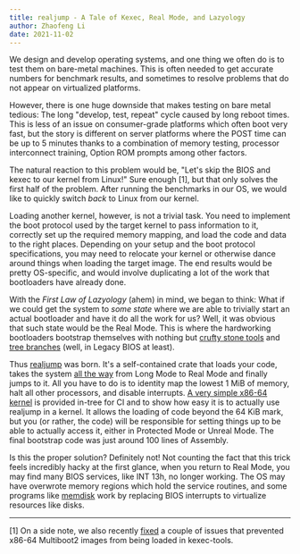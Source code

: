 ```yaml
---
title: realjump - A Tale of Kexec, Real Mode, and Lazyology
author: Zhaofeng Li
date: 2021-11-02
---
```


We design and develop operating systems, and one thing we often do is to test them on bare-metal machines. This is often needed to get accurate numbers for benchmark results, and sometimes to resolve problems that do not appear on virtualized platforms.

However, there is one huge downside that makes testing on bare metal tedious: The long "develop, test, repeat" cycle caused by long reboot times. This is less of an issue on consumer-grade platforms which often boot very fast, but the story is different on server platforms where the POST time can be up to 5 minutes thanks to a combination of memory testing, processor interconnect training, Option ROM prompts among other factors.

The natural reaction to this problem would be, "Let's skip the BIOS and kexec to our kernel from Linux!" Sure enough [1], but that only solves the first half of the problem. After running the benchmarks in our OS, we would like to quickly switch *back* to Linux from our kernel.

Loading another kernel, however, is not a trivial task. You need to implement the boot protocol used by the target kernel to pass information to it, correctly set up the required memory mapping, and load the code and data to the right places. Depending on your setup and the boot protocol specifications, you may need to relocate your kernel or otherwise dance around things when loading the target image. The end results would be pretty OS-specific, and would involve duplicating a lot of the work that bootloaders have already done.

With the *First Law of Lazyology* (ahem) in mind, we began to think: What if we could get the system to *some state* where we are able to trivially start an actual bootloader and have it do all the work for us? Well, it was obvious that such state would be the Real Mode. This is where the hardworking bootloaders bootstrap themselves with nothing but [crufty stone tools](https://en.wikipedia.org/wiki/BIOS_interrupt_call) and [tree branches](https://en.wikipedia.org/wiki/16-bit_computing) (well, in Legacy BIOS at least).

Thus [realjump](https://github.com/mars-research/realjump) was born. It's a self-contained crate that loads your code, takes the system [all the way](https://github.com/mars-research/realjump/blob/main/src/redpill.S) from Long Mode to Real Mode and finally jumps to it. All you have to do is to identity map the lowest 1 MiB of memory, halt all other processors, and disable interrupts. [A very simple x86-64 kernel](https://github.com/mars-research/realjump/tree/main/test-os) is provided in-tree for CI and to show how easy it is to actually use realjump in a kernel. It allows the loading of code beyond the 64 KiB mark, but you (or rather, the code) will be responsible for setting things up to be able to actually access it, either in Protected Mode or Unreal Mode. The final bootstrap code was just around 100 lines of Assembly.

Is this the proper solution? Definitely not! Not counting the fact that this trick feels incredibly hacky at the first glance, when you return to Real Mode, you may find many BIOS services, like INT 13h, no longer working. The OS may have overwrote memory regions which hold the service routines, and some programs like [memdisk](https://wiki.syslinux.org/wiki/index.php?title=MEMDISK) work by replacing BIOS interrupts to virtualize resources like disks.

---

[1] On a side note, we also recently [fixed](https://git.kernel.org/pub/scm/utils/kernel/kexec/kexec-tools.git/log/?h=main&qt=author&q=Zhaofeng) a couple of issues that prevented x86-64 Multiboot2 images from being loaded in kexec-tools.
